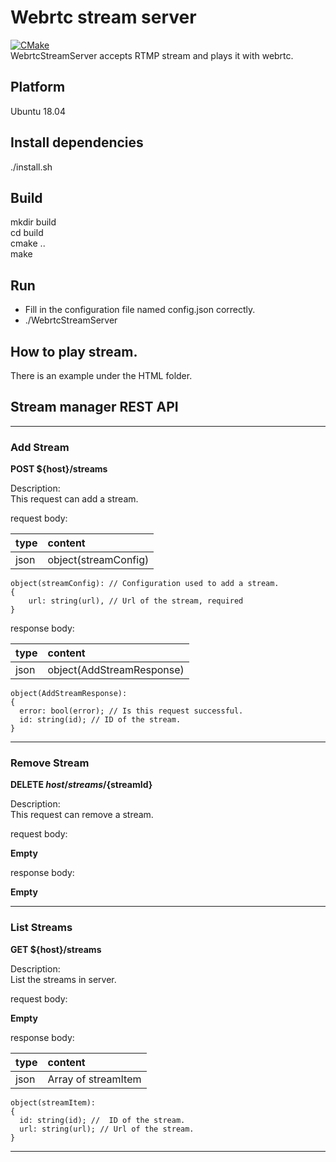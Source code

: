 # Webrtc stream server
[![CMake](https://github.com/wxxit/WebrtcStreamServer/actions/workflows/cmake.yml/badge.svg)](https://github.com/wxxit/WebrtcStreamServer/actions/workflows/cmake.yml)    
WebrtcStreamServer accepts RTMP stream and plays it with webrtc.

## Platform
Ubuntu 18.04

## Install dependencies
./install.sh

## Build
mkdir build  
cd build  
cmake ..  
make

## Run
+ Fill in the configuration file named config.json correctly.
+ ./WebrtcStreamServer

## How to play stream.
There is an example under the HTML folder.

## Stream manager REST API
***

### Add Stream
**POST ${host}/streams**

Description:<br>
This request can add a stream.<br>

request body:

| type | content |
|:-------------|:-------|
|      json     |  object(streamConfig) |

    object(streamConfig): // Configuration used to add a stream.
    {
        url: string(url), // Url of the stream, required
    }
response body:

| type | content |
|:-------------|:-------|
|      json     |  object(AddStreamResponse) |
    object(AddStreamResponse):
    {
      error: bool(error); // Is this request successful.
      id: string(id); // ID of the stream.
    }

***
### Remove Stream
**DELETE ${host}/streams/${streamId}**

Description:<br>
This request can remove a stream.<br>

request body:

  **Empty**

response body:

  **Empty**

***
### List Streams
**GET ${host}/streams**

Description:<br>
List the streams in server.<br>

request body:

  **Empty**

response body:

| type | content |
|:-------------|:-------|
|      json     |  Array of streamItem |
    object(streamItem):
    {
      id: string(id); //  ID of the stream.
      url: string(url); // Url of the stream.
    }
***
